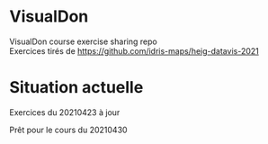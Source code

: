 # VisualDon
VisualDon course exercise sharing repo </br>
Exercices tirés de https://github.com/idris-maps/heig-datavis-2021

# Situation actuelle
Exercices du 20210423 à jour

Prêt pour le cours du 20210430
